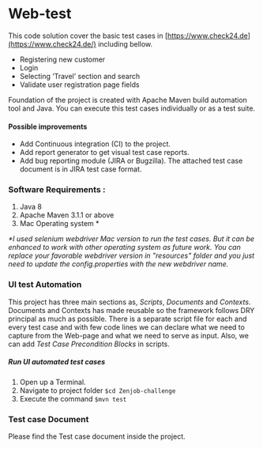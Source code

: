 # Web-test

This code solution cover the basic test cases in [https://www.check24.de](https://www.check24.de/) including bellow.
- Registering new customer
- Login
- Selecting ‘Travel’ section and search 
- Validate user registration page fields

Foundation of the project is created with Apache Maven build automation tool and Java. You can execute this test cases
individually or as a test suite. 

#### Possible improvements
- Add Continuous integration (CI) to the project.
- Add report generator to get visual test case reports.
- Add bug reporting module (JIRA or Bugzilla). The attached test case document is in JIRA test case format.

### Software Requirements :
1. Java 8
2. Apache Maven 3.1.1 or above
3. Mac Operating system *

*\*I used selenium webdriver Mac version to run the test cases. But it can be enhanced to work with other operating system 
as future work. You can replace your favorable webdriver version in "resources" folder and you just need to update 
the config.properties with the new webdriver name.*

### UI test Automation
This project has three main sections as, *Scripts*, *Documents* and *Contexts*. Documents and Contexts has made reusable 
so the framework follows DRY principal as much as possible. There is a separate script file for each and every test case 
and with few code lines we can declare what we need to capture from the Web-page and what we 
need to serve as input. Also, we can add *Test Case Precondition Blocks* in scripts.

##### Run UI automated test cases
1. Open up a Terminal.
2. Navigate to project folder ```$cd Zenjob-challenge```
4. Execute the command ```$mvn test```

### Test case Document
Please find the Test case document inside the project.





